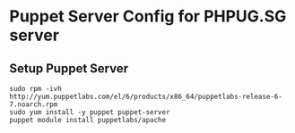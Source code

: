 # Puppet Server Config for PHPUG.SG server

## Setup Puppet Server

```
sudo rpm -ivh http://yum.puppetlabs.com/el/6/products/x86_64/puppetlabs-release-6-7.noarch.rpm
sudo yum install -y puppet puppet-server
puppet module install puppetlabs/apache
```
